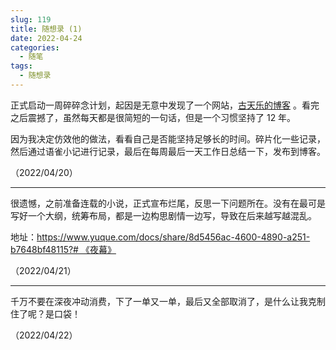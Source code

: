 ```yaml
---
slug: 119
title: 随想录 (1)
date: 2022-04-24
categories: 
  - 随笔
tags: 
  - 随想录
---
```



正式启动一周碎碎念计划，起因是无意中发现了一个网站，[古天乐的博客](https://www.kootinlok.com/blog4.0/blog/blogList.php) 。看完之后震撼了，虽然每天都是很简短的一句话，但是一个习惯坚持了 12 年。

因为我决定仿效他的做法，看看自己是否能坚持足够长的时间。碎片化一些记录，然后通过语雀小记进行记录，最后在每周最后一天工作日总结一下，发布到博客。

（2022/04/20）

---

很遗憾，之前准备连载的小说，正式宣布烂尾，反思一下问题所在。没有在最可是写好一个大纲，统筹布局，都是一边构思剧情一边写，导致在后来越写越混乱。

地址：[https://www.yuque.com/docs/share/8d5456ac-4600-4890-a251-b7648bf48115?# 《夜幕》](https://www.yuque.com/docs/share/8d5456ac-4600-4890-a251-b7648bf48115?#)

（2022/04/21）

---

千万不要在深夜冲动消费，下了一单又一单，最后又全部取消了，是什么让我克制住了呢？是口袋！

（2022/04/22）
